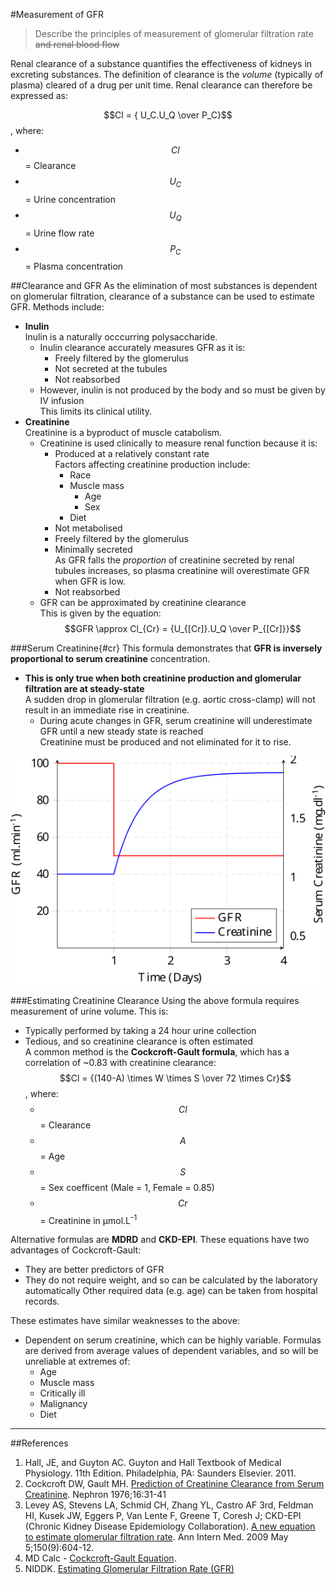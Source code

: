 #Measurement of GFR
> Describe the principles of measurement of glomerular filtration rate ~~and renal blood flow~~

Renal clearance of a substance quantifies the effectiveness of kidneys in excreting substances. The definition of clearance is the *volume* (typically of plasma) cleared of a drug per unit time. Renal clearance can therefore be expressed as:

$$Cl = { U_C.U_Q \over P_C}$$, where:
* $$Cl$$ = Clearance
* $$U_C$$ = Urine concentration
* $$U_Q$$ = Urine flow rate
* $$P_C$$ = Plasma concentration

##Clearance and GFR
As the elimination of most substances is dependent on glomerular filtration, clearance of a substance can be used to estimate GFR. Methods include:
* **Inulin**  
Inulin is a naturally occcurring polysaccharide.
    * Inulin clearance accurately measures GFR as it is:
        * Freely filtered by the glomerulus
        * Not secreted at the tubules
        * Not reabsorbed
    * However, inulin is not produced by the body and so must be given by IV infusion  
    This limits its clinical utility.
* **Creatinine**  
Creatinine is a byproduct of muscle catabolism.
    * Creatinine is used clinically to measure renal function because it is:
        * Produced at a relatively constant rate  
        Factors affecting creatinine production include:
            * Race
            * Muscle mass
                * Age
                * Sex
            * Diet
        * Not metabolised
        * Freely filtered by the glomerulus
        * Minimally secreted  
        As GFR falls the *proportion* of creatinine secreted by renal tubules increases, so plasma creatinine will overestimate GFR when GFR is low.
        * Not reabsorbed
    * GFR can be approximated by creatinine clearance  
    This is given by the equation: $$GFR \approx Cl_{Cr} = {U_{[Cr]}.U_Q \over P_{[Cr]}}$$
    
    


###Serum Creatinine{#cr}
This formula demonstrates that **GFR is inversely proportional to serum creatinine** concentration.
* **This is only true when both creatinine production and glomerular filtration are at steady-state**  
A sudden drop in glomerular filtration (e.g. aortic cross-clamp) will not result in an immediate rise in creatinine.
    * During acute changes in GFR, serum creatinine will underestimate GFR until a new steady state is reached  
    Creatinine must be produced and not eliminated for it to rise.


<img src="resources\gfr-vs-creatinine.svg">

###Estimating Creatinine Clearance
Using the above formula requires measurement of urine volume. This is:
* Typically performed by taking a 24 hour urine collection
* Tedious, and so creatinine clearance is often estimated  
A common method is the **Cockcroft-Gault formula**, which has a correlation of ~0.83 with creatinine clearance:  
$$Cl = {(140-A) \times W  \times S \over 72  \times Cr}$$, where:
    * $$Cl$$ = Clearance
    * $$A$$ = Age
    * $$S$$ = Sex coefficent (Male = 1, Female = 0.85)
    * $$Cr$$ = Creatinine in µmol.L<sup>-1</sup>

Alternative formulas are **MDRD** and **CKD-EPI**. These equations have two advantages of Cockcroft-Gault:
* They are better predictors of GFR
* They do not require weight, and so can be calculated by the laboratory automatically  Other required data (e.g. age) can be taken from hospital records.

These estimates have similar weaknesses to the above:
* Dependent on serum creatinine, which can be highly variable. Formulas are derived from average values of dependent variables, and so will be unreliable at extremes of:
    * Age
    * Muscle mass
    * Critically ill
    * Malignancy
    * Diet

---
##References
1. Hall, JE, and Guyton AC. Guyton and Hall Textbook of Medical Physiology. 11th Edition. Philadelphia, PA: Saunders Elsevier. 2011. 
2. Cockcroft DW, Gault MH. [Prediction of Creatinine Clearance from Serum Creatinine](http://www.karger.com/Article/Abstract/180580). Nephron 1976;16:31-41
3. Levey AS, Stevens LA, Schmid CH, Zhang YL, Castro AF 3rd, Feldman HI, Kusek
JW, Eggers P, Van Lente F, Greene T, Coresh J; CKD-EPI (Chronic Kidney Disease 
Epidemiology Collaboration). [A new equation to estimate glomerular filtration 
rate](https://www.ncbi.nlm.nih.gov/pmc/articles/PMC2763564). Ann Intern Med. 2009 May 5;150(9):604-12.
2. MD Calc - [Cockcroft-Gault Equation](https://www.mdcalc.com/creatinine-clearance-cockcroft-gault-equation#about-equation).
3. NIDDK. [Estimating Glomerular Filtration Rate (GFR)](http://www.niddk.nih.gov/health-information/health-communication-programs/nkdep/lab-evaluation/gfr/estimating/Pages/estimating.aspx#the-ckd-epi-equation)